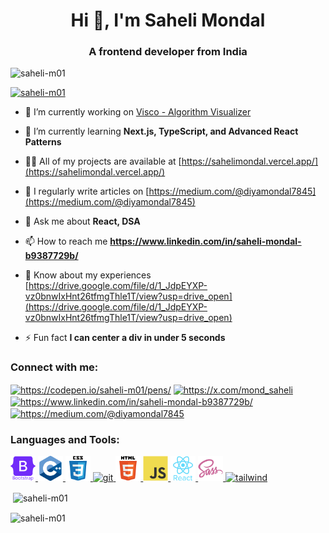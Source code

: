 <h1 align="center">Hi 👋, I'm Saheli Mondal</h1>
<h3 align="center">A frontend developer from India</h3>

<p align="left"> <img src="https://komarev.com/ghpvc/?username=saheli-m01&label=Profile%20views&color=0e75b6&style=flat" alt="saheli-m01" /> </p>

<p align="left"> <a href="https://github.com/ryo-ma/github-profile-trophy"><img src="https://github-profile-trophy.vercel.app/?username=saheli-m01" alt="saheli-m01" /></a> </p>

- 🔭 I’m currently working on [Visco - Algorithm Visualizer](https://github.com/Saheli-M01/Visco--New)

- 🌱 I’m currently learning **Next.js, TypeScript, and Advanced React Patterns**

- 👨‍💻 All of my projects are available at [https://sahelimondal.vercel.app/](https://sahelimondal.vercel.app/)

- 📝 I regularly write articles on [https://medium.com/@diyamondal7845](https://medium.com/@diyamondal7845)

- 💬 Ask me about **React, DSA**

- 📫 How to reach me **https://www.linkedin.com/in/saheli-mondal-b9387729b/**

- 📄 Know about my experiences [https://drive.google.com/file/d/1_JdpEYXP-vz0bnwIxHnt26tfmgThle1T/view?usp=drive_open](https://drive.google.com/file/d/1_JdpEYXP-vz0bnwIxHnt26tfmgThle1T/view?usp=drive_open)

- ⚡ Fun fact **I can center a div in under 5 seconds**

<h3 align="left">Connect with me:</h3>
<p align="left">
<a href="https://codepen.io/https://codepen.io/saheli-m01/pens/" target="blank"><img align="center" src="https://raw.githubusercontent.com/rahuldkjain/github-profile-readme-generator/master/src/images/icons/Social/codepen.svg" alt="https://codepen.io/saheli-m01/pens/" height="30" width="40" /></a>
<a href="https://twitter.com/https://x.com/mond_saheli" target="blank"><img align="center" src="https://raw.githubusercontent.com/rahuldkjain/github-profile-readme-generator/master/src/images/icons/Social/twitter.svg" alt="https://x.com/mond_saheli" height="30" width="40" /></a>
<a href="https://linkedin.com/in/https://www.linkedin.com/in/saheli-mondal-b9387729b/" target="blank"><img align="center" src="https://raw.githubusercontent.com/rahuldkjain/github-profile-readme-generator/master/src/images/icons/Social/linked-in-alt.svg" alt="https://www.linkedin.com/in/saheli-mondal-b9387729b/" height="30" width="40" /></a>
<a href="https://medium.com/https://medium.com/@diyamondal7845" target="blank"><img align="center" src="https://raw.githubusercontent.com/rahuldkjain/github-profile-readme-generator/master/src/images/icons/Social/medium.svg" alt="https://medium.com/@diyamondal7845" height="30" width="40" /></a>
</p>

<h3 align="left">Languages and Tools:</h3>
<p align="left"> <a href="https://getbootstrap.com" target="_blank" rel="noreferrer"> <img src="https://raw.githubusercontent.com/devicons/devicon/master/icons/bootstrap/bootstrap-plain-wordmark.svg" alt="bootstrap" width="40" height="40"/> </a> <a href="https://www.w3schools.com/cpp/" target="_blank" rel="noreferrer"> <img src="https://raw.githubusercontent.com/devicons/devicon/master/icons/cplusplus/cplusplus-original.svg" alt="cplusplus" width="40" height="40"/> </a> <a href="https://www.w3schools.com/css/" target="_blank" rel="noreferrer"> <img src="https://raw.githubusercontent.com/devicons/devicon/master/icons/css3/css3-original-wordmark.svg" alt="css3" width="40" height="40"/> </a> <a href="https://git-scm.com/" target="_blank" rel="noreferrer"> <img src="https://www.vectorlogo.zone/logos/git-scm/git-scm-icon.svg" alt="git" width="40" height="40"/> </a> <a href="https://www.w3.org/html/" target="_blank" rel="noreferrer"> <img src="https://raw.githubusercontent.com/devicons/devicon/master/icons/html5/html5-original-wordmark.svg" alt="html5" width="40" height="40"/> </a> <a href="https://developer.mozilla.org/en-US/docs/Web/JavaScript" target="_blank" rel="noreferrer"> <img src="https://raw.githubusercontent.com/devicons/devicon/master/icons/javascript/javascript-original.svg" alt="javascript" width="40" height="40"/> </a> <a href="https://reactjs.org/" target="_blank" rel="noreferrer"> <img src="https://raw.githubusercontent.com/devicons/devicon/master/icons/react/react-original-wordmark.svg" alt="react" width="40" height="40"/> </a> <a href="https://sass-lang.com" target="_blank" rel="noreferrer"> <img src="https://raw.githubusercontent.com/devicons/devicon/master/icons/sass/sass-original.svg" alt="sass" width="40" height="40"/> </a> <a href="https://tailwindcss.com/" target="_blank" rel="noreferrer"> <img src="https://www.vectorlogo.zone/logos/tailwindcss/tailwindcss-icon.svg" alt="tailwind" width="40" height="40"/> </a> </p>

<p>&nbsp;<img align="center" src="https://github-readme-stats.vercel.app/api?username=saheli-m01&show_icons=true&locale=en" alt="saheli-m01" /></p>

<p><img align="center" src="https://github-readme-streak-stats.herokuapp.com/?user=saheli-m01&" alt="saheli-m01" /></p>
